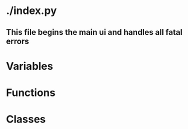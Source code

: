 # ./index.py
This file begins the main ui and handles all fatal errors
-----------------------------
# Variables

# Functions

# Classes
